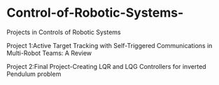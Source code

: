 # Control-of-Robotic-Systems-
Projects in Controls of Robotic Systems

Project 1:Active Target Tracking with Self-Triggered Communications in Multi-Robot Teams: A Review

Project 2:Final Project-Creating LQR and LQG Controllers for inverted Pendulum problem
